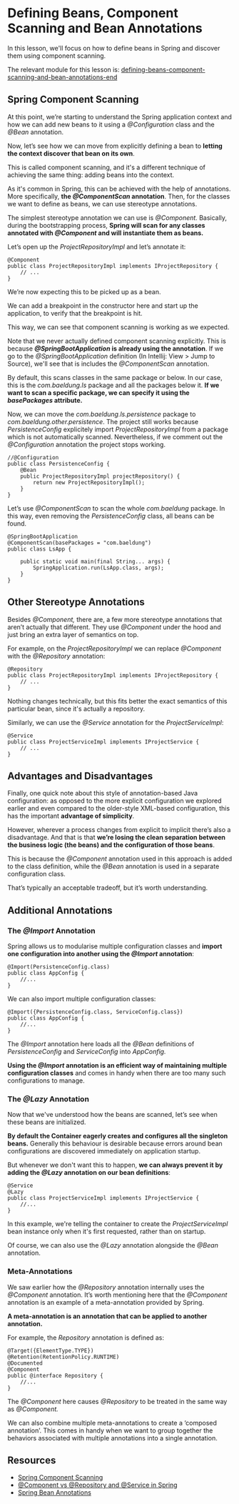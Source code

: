 # Defining Beans, Component Scanning and Bean Annotations

In this lesson, we'll focus on how to define beans in Spring and discover them using component scanning.

The relevant module for this lesson is: [defining-beans-component-scanning-and-bean-annotations-end](../learn-spring-m2/defining-beans-component-scanning-and-bean-annotations-end)

## Spring Component Scanning

At this point, we’re starting to understand the Spring application context and how we can add new beans to it using a _@Configuration_ class and the _@Bean_ annotation.

Now, let’s see how we can move from explicitly defining a bean to **letting the context discover that bean on its own**.

This is called component scanning, and it's a different technique of achieving the same thing: adding beans into the context.

As it's common in Spring, this can be achieved with the help of annotations. More specifically, **the _@ComponentScan_ annotation**. Then, for the classes we want to define as beans, we can use stereotype annotations.

The simplest stereotype annotation we can use is _@Component._ Basically, during the bootstrapping process, **Spring will scan for any classes annotated with _@Component_ and will instantiate them as beans.**

Let’s open up the _ProjectRepositoryImpl_ and let’s annotate it:

```
@Component
public class ProjectRepositoryImpl implements IProjectRepository {
    // ...
}
```

We’re now expecting this to be picked up as a bean.

We can add a breakpoint in the constructor here and start up the application, to verify that the breakpoint is hit.

This way, we can see that component scanning is working as we expected.

Note that we never actually defined component scanning explicitly. This is because **_@SpringBootApplication_ is already using the annotation**. If we go to the _@SpringBootApplication_ definition (In Intellij: View > Jump to Source), we'll see that is includes the _@ComponentScan_ annotation.

By default, this scans classes in the same package or below. In our case, this is the _com.baeldung.ls_ package and all the packages below it. **If we want to scan a specific package, we can specify it using the _basePackages_ attribute.**

Now, we can move the _com.baeldung.ls.persistence_ package to _com.baeldung.other.persistence_. The project still works because _PersistenceConfig_ explicitely import _ProjectRepositoryImpl_ from a package which is not automatically scanned. Nevertheless, if we comment out the _@Configuration_ annotation the project stops working.

```
//@Configuration
public class PersistenceConfig {
    @Bean
    public ProjectRepositoryImpl projectRepository() {
        return new ProjectRepositoryImpl();
    }
}
```

Let’s use _@ComponentScan_ to scan the whole _com.baeldung_ package. In this way, even removing the _PersistenceConfig_ class, all beans can be found.

```
@SpringBootApplication
@ComponentScan(basePackages = "com.baeldung")
public class LsApp {

    public static void main(final String... args) {
        SpringApplication.run(LsApp.class, args);
    }
}
```

## Other Stereotype Annotations

Besides _@Component,_ there are, a few more stereotype annotations that aren’t actually that different. They use _@Component_ under the hood and just bring an extra layer of semantics on top.

For example, on the _ProjectRepositoryImpl_ we can replace _@Component_ with the _@Repository_ annotation:

```
@Repository
public class ProjectRepositoryImpl implements IProjectRepository {
    // ...
}
```

Nothing changes technically, but this fits better the exact semantics of this particular bean, since it's actually a repository.

Similarly, we can use the _@Service_ annotation for the _ProjectServiceImpl_:

```
@Service
public class ProjectServiceImpl implements IProjectService {
    // ...
}
```

## Advantages and Disadvantages

Finally, one quick note about this style of annotation-based Java configuration: as opposed to the more explicit configuration we explored earlier and even compared to the older-style XML-based configuration, this has the important **advantage of simplicity**.

However, wherever a process changes from explicit to implicit there’s also a disadvantage. And that is that **we’re losing the clean separation between the business logic (the beans) and the configuration of those beans**.

This is because the _@Component_ annotation used in this approach is added to the class definition, while the _@Bean_ annotation is used in a separate configuration class.

That’s typically an acceptable tradeoff, but it’s worth understanding.

## Additional Annotations

### The _@Import_ Annotation

Spring allows us to modularise multiple configuration classes and **import one configuration into another using the _@Import_ annotation**:

```
@Import(PersistenceConfig.class)
public class AppConfig {
    //...
}
```

We can also import multiple configuration classes:

```
@Import({PersistenceConfig.class, ServiceConfig.class})
public class AppConfig {
    //...
}
```

The _@Import_ annotation here loads all the _@Bean_ definitions of _PersistenceConfig_ and _ServiceConfig_ into _AppConfig._

**Using the _@Import_ annotation is an efficient way of maintaining multiple configuration classes** and comes in handy when there are too many such configurations to manage.

### The _@Lazy_ Annotation

Now that we've understood how the beans are scanned, let’s see when these beans are initialized.

**By default the Container eagerly creates and configures all the singleton beans.** Generally this behaviour is desirable because errors around bean configurations are discovered immediately on application startup.

But whenever we don't want this to happen, **we can always prevent it by adding the _@Lazy_ annotation on our bean definitions**:

```
@Service
@Lazy
public class ProjectServiceImpl implements IProjectService {
	//...
}
```

In this example, we're telling the container to create the _ProjectServiceImpl_ bean instance only when it's first requested, rather than on startup.

Of course, we can also use the _@Lazy_ annotation alongside the _@Bean_ annotation.

### Meta-Annotations

We saw earlier how the _@Repository_ annotation internally uses the _@Component_ annotation. It’s worth mentioning here that the _@Component_ annotation is an example of a meta-annotation provided by Spring.

**A meta-annotation is an annotation that can be applied to another annotation.**

For example, the _Repository_ annotation is defined as:

```
@Target({ElementType.TYPE})
@Retention(RetentionPolicy.RUNTIME)
@Documented
@Component
public @interface Repository {
	//...
}

```
The _@Component_ here causes _@Repository_ to be treated in the same way as _@Component._

We can also combine multiple meta-annotations to create a ‘composed annotation’. This comes in handy when we want to group together the behaviors associated with multiple annotations into a single annotation.

## Resources
- [Spring Component Scanning](https://www.baeldung.com/spring-component-scanning)
- [@Component vs @Repository and @Service in Spring](https://www.baeldung.com/spring-component-repository-service)
- [Spring Bean Annotations](https://www.baeldung.com/spring-bean-annotations)
